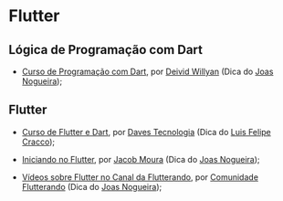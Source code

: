 # Flutter

## Lógica de Programação com Dart

- [Curso de Programação com Dart](https://youtube.com/playlist?list=PLRpTFz5_57cseSiszvssXO7HKVzOsrI77), por [Deivid Willyan](https://www.youtube.com/c/DeividWillyan) (Dica do [Joas Nogueira](https://mobile.twitter.com/joasdc));

## Flutter 

- [Curso de Flutter e Dart](https://www.youtube.com/playlist?list=PL5EmR7zuTn_aX0pG4oWTyKKQT25Hkq2XG), por [Daves Tecnologia](https://www.youtube.com/c/davestecnologia) (Dica do [Luis Felipe Cracco](https://github.com/LuisFelipeCracco));

- [Iniciando no Flutter](https://youtube.com/playlist?list=PLlBnICoI-g-fuy5jZiCufhFip1BlBswI7), por [Jacob Moura](https://mobile.twitter.com/jacob_moura) (Dica do [Joas Nogueira](https://mobile.twitter.com/joasdc));

- [Vídeos sobre Flutter no Canal da Flutterando](https://www.youtube.com/c/Flutterando), por [Comunidade Flutterando](https://www.youtube.com/c/Flutterando) (Dica do [Joas Nogueira](https://mobile.twitter.com/joasdc));

